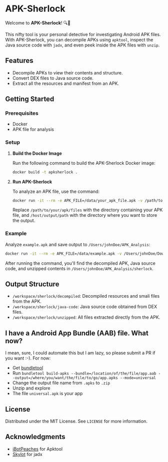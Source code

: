 
# APK-Sherlock

Welcome to **APK-Sherlock**! 🔍📱 

This nifty tool is your personal detective for investigating Android APK files. With APK-Sherlock, you can decompile APKs using `apktool`, inspect the Java source code with `jadx`, and even peek inside the APK files with `unzip`. 

## Features

- Decompile APKs to view their contents and structure.
- Convert DEX files to Java source code.
- Extract all the resources and manifest from an APK.

## Getting Started

### Prerequisites

- Docker
- APK file for analysis

### Setup

1. **Build the Docker Image**

   Run the following command to build the APK-Sherlock Docker image:

   ```bash
   docker build -t apksherlock .
   ```

2. **Run APK-Sherlock**

   To analyze an APK file, use the command:

   ```bash
   docker run -it --rm -e APK_FILE=/data/your_apk_file.apk -v /path/to/your/apk/files:/data -v /host/output/path:/workspace apksherlock
   ```

   Replace `/path/to/your/apk/files` with the directory containing your APK file, and `/host/output/path` with the directory where you want to store the output.

### Example

Analyze `example.apk` and save output to `/Users/johnDoe/APK_Analysis`:

```bash
docker run -it --rm -e APK_FILE=/data/example.apk -v /Users/johnDoe/Downloads:/data -v /Users/johnDoe/APK_Analysis:/workspace apktool-jadx-image
```

After running the command, you'll find the decompiled APK, Java source code, and unzipped contents in `/Users/johnDoe/APK_Analysis/sherlock`.

## Output Structure

- `/workspace/sherlock/decompiled`: Decompiled resources and smali files from the APK.
- `/workspace/sherlock/java-code`: Java source code obtained from DEX files.
- `/workspace/sherlock/unzipped`: All files extracted directly from the APK.

## I have a Android App Bundle (AAB) file. What now?

I mean, sure, I could automate this but I am lazy, so please submit a PR if you want :-). For now:

- Get [bundletool](https://developer.android.com/tools/bundletool)
- Run `bundletool build-apks --bundle=/location/of/the/file/app.aab --output=/where/you/want/the/file/to/go/app.apks --mode=universal`
- Change the output file name from `.apks` to `.zip`
- Unzip and explore
- The file `universal.apk` is your app

## License

Distributed under the MIT License. See `LICENSE` for more information.

## Acknowledgments

- [iBotPeaches](https://github.com/iBotPeaches) for Apktool
- [Skylot](https://github.com/skylot) for jadx
